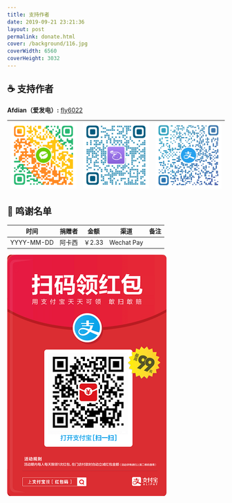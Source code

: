 ```yaml
---
title: 支持作者
date: 2019-09-21 23:21:36
layout: post
permalink: donate.html
cover: /background/116.jpg
coverWidth: 6560
coverHeight: 3032
---
```

## ☕ 支持作者

**Afdian（爱发电）:** [fly6022](https://afdian.net/@fly6022)

| ![Wechat](/images/donate/wechat.png) | ![Afdian](/images/donate/afdian.png) | ![Alipay](/images/donate/alipay.png) |
| ------------------------------------------------------------------------------------- | ------------------------------------------------------------------------------------- | ------------------------------------------------------------------------------------- |

## 📑 鸣谢名单

| 时间       | 捐赠者 | 金额   | 渠道       | 备注 |
| ---------- | ------ | ------ | ---------- | ---- |
| YYYY-MM-DD | 阿卡西 | ￥2.33 | Wechat Pay |      |

![](/images/donate/alipay-hb.jpg)

